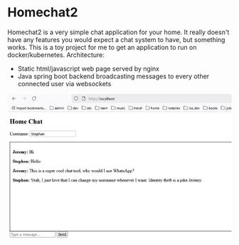 # Homechat2
Homechat2 is a very simple chat application for your home.
It really doesn't have any features you would expect a chat system to have, but something works.
This is a toy project for me to get an application to run on docker/kubernetes.
Architecture:
- Static html/javascript web page served by nginx
- Java spring boot backend broadcasting messages to every other connected user via websockets

![example.jpg](other/example.jpg)